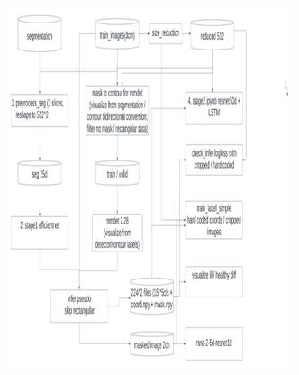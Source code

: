 <img align="left" width="1920" height="640" src="https://github.com/MenghaoZhao/RSNA2023kaggle/blob/master/rnsa_pipeline.jpeg">
